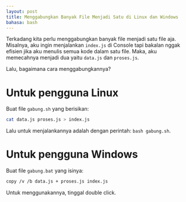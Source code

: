 ```yaml
---
layout: post
title: Menggabungkan Banyak File Menjadi Satu di Linux dan Windows
bahasa: bash
---
```


Terkadang kita perlu menggabungkan banyak file menjadi satu file aja. Misalnya, aku ingin menjalankan `index.js` di Console tapi bakalan nggak efisien jika aku menulis semua kode dalam satu file. Maka, aku memecahnya menjadi dua yaitu `data.js` dan `proses.js`.

Lalu, bagaimana cara menggabungkannya?

# Untuk pengguna Linux

Buat file `gabung.sh` yang berisikan:

```bash
cat data.js proses.js > index.js
```

Lalu untuk menjalankannya adalah dengan perintah: `bash gabung.sh`.

# Untuk pengguna Windows

Buat file `gabung.bat` yang isinya:

```bash
copy /v /b data.js + proses.js index.js
```

Untuk menggunakannya, tinggal double click.